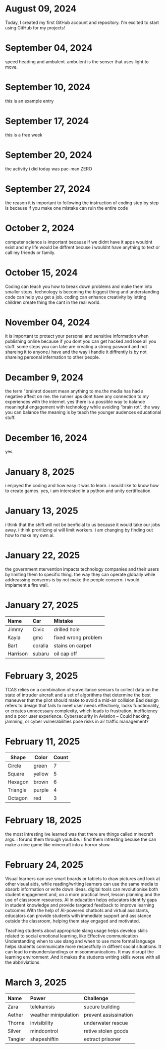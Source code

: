 # August 09, 2024
Today, I created my first GitHub account and repository. I'm excited to start using GitHub for my projects!

# September 04, 2024
speed heading and ambulent.
ambulent is the senser that uses light to move.

# September 10, 2024
this is an example entry

# September 17, 2024
this is a free week

# September 20, 2024
the activity i did today was pac-man ZERO

# September 27, 2024
the reason it is important to following the instruction of coding step by step is because if you make one mistake can ruin the entire code

# October 2, 2024
computer science is important because if we didnt have it apps wouldnt exist and my life would be diffrent becuse i wouldnt have anything to text or call my friends or family.

# October 15, 2024
Coding can teach you how to break down problems and make them into smaller steps. technology is becoming the biggest thing and understanding code can help you get a job. coding can enhance creativity by letting children create thing the cant in the real world. 

# November 04, 2024
it is important to protect your personal and sensitive information when publishing online because if you dont you can get hacked and lose all you stuff. some steps you can take are creating a strong pasword and not shareing it to anyone.i have and the way i handle it diffrently is by not shareing personal infermation to other people.

# Decamber 9, 2024
the term "brainrot doesnt mean anything to me.the media has had a negative affect on me. the runner ups dont have any connection to my experiences with the internet. yes there is a possible way to balance meaningful engagement with technology while avoiding “brain rot”. the way you can balance the meaning is by teach the younger audences educational stuff. 

# December 16, 2024
yes

# January 8, 2025
i enjoyed the coding and how easy it was to learn. i would like to know how to create games. yes, i am interested in a python and unity certification. 

# January 13, 2025
i think that the shift will not be benficial to us because it would take our jobs away. i think proritizing ai will limit workers. i am changing by finding out how to make my own ai.

# January 22, 2025
the government ntervention impacts technology companies and their users by limiting them to specific thing. the way they can operate globally while addreassing conserns is by not make the people consern. i would implament a fire wall.

# January 27, 2025
| Name     | Car | Mistake |
| :------- | :-- | :------ |
| Jimmy    |Civic| drilled hole|
| Kayla    |gmc  |fixed wrong problem|
| Bart     |coralla|stains on carpet|
| Harrison |subaru|oil cap off|

# February 3, 2025
TCAS relies on a combination of surveillance sensors to collect data on the state of intruder aircraft and a set of algorithms that determine the best maneuver that the pilot should make to avoid a mid-air collision.Bad design refers to design that fails to meet user needs effectively, lacks functionality, or creates unnecessary complexity, which leads to frustration, inefficiency and a poor user experience. Cybersecurity in Aviation – Could hacking, jamming, or cyber vulnerabilities pose risks in air traffic management?

# February 11, 2025
| Shape    | Color | Count |
| -------- | ----- | ----- |
| Circle   | green |  7    |
| Square   | yellow|  5    |
| Hexagon  | brown | 6     |
| Triangle |purple | 4     |
| Octagon  | red   | 3     |

# February 18, 2025
the most intresting ive learned was that there are things called minecraft args. i forund them through youtube. i find them intresting becuse the can make a nice game like minecraft into a horror show.

# February 24, 2025
Visual learners can use smart boards or tablets to draw pictures and look at other visual aids, while reading/writing learners can use the same media to absorb information or write down ideas. digital tools can revolutionise both student engagement and, on a more practical level, lesson planning and the use of classroom resources.  AI in education helps educators identify gaps in student knowledge and provide targeted feedback to improve learning outcomes.With the help of AI-powered chatbots and virtual assistants, educators can provide students with immediate support and assistance outside the classroom, helping them stay engaged and motivated.

Teaching students about appropriate slang usage helps develop skills related to social emotional learning, like Effective communication Understanding when to use slang and when to use more formal language helps students communicate more respectfully in diffrent social situations. It can lead to misunderstandings or miscommunications. It may disrupt the learning environment .And it makes the students writing skills worse with all the abbriviations.

# March 3, 2025
| Name    | Power | Challenge |
| :------ | :---- | :-------- |
| Zara    |  telekanisis |sucure building |
| Aether  | weather minipulation |  prevent assissination|
| Thorne  |invisibility | underwater rescue  |
| Silver  |mindcontrol  |retive stolen goods|
| Tangier | shapeshiftin| extract prisoner|
